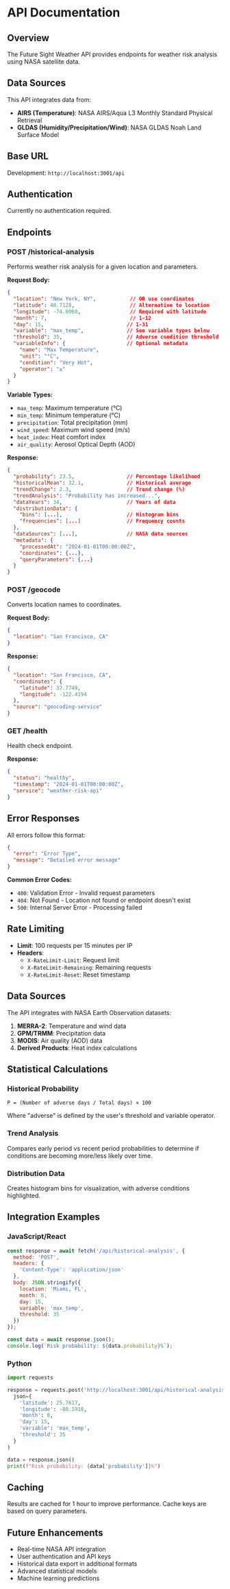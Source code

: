 # API Documentation

## Overview

The Future Sight Weather API provides endpoints for weather risk analysis using NASA satellite data.

## Data Sources

This API integrates data from:
- **AIRS (Temperature)**: NASA AIRS/Aqua L3 Monthly Standard Physical Retrieval
- **GLDAS (Humidity/Precipitation/Wind)**: NASA GLDAS Noah Land Surface Model

## Base URL

Development: `http://localhost:3001/api`

## Authentication

Currently no authentication required.

## Endpoints

### POST /historical-analysis

Performs weather risk analysis for a given location and parameters.

**Request Body:**
```json
{
  "location": "New York, NY",           // OR use coordinates
  "latitude": 40.7128,                  // Alternative to location
  "longitude": -74.0060,                // Required with latitude
  "month": 7,                           // 1-12
  "day": 15,                           // 1-31
  "variable": "max_temp",              // See variable types below
  "threshold": 35,                     // Adverse condition threshold
  "variableInfo": {                    // Optional metadata
    "name": "Max Temperature",
    "unit": "°C",
    "condition": "Very Hot",
    "operator": "≥"
  }
}
```

**Variable Types:**
- `max_temp`: Maximum temperature (°C)
- `min_temp`: Minimum temperature (°C)  
- `precipitation`: Total precipitation (mm)
- `wind_speed`: Maximum wind speed (m/s)
- `heat_index`: Heat comfort index
- `air_quality`: Aerosol Optical Depth (AOD)

**Response:**
```json
{
  "probability": 23.5,                 // Percentage likelihood
  "historicalMean": 32.1,              // Historical average
  "trendChange": 2.3,                  // Trend change (%)
  "trendAnalysis": "Probability has increased...",
  "dataYears": 34,                     // Years of data
  "distributionData": {
    "bins": [...],                     // Histogram bins
    "frequencies": [...]               // Frequency counts
  },
  "dataSources": [...],                // NASA data sources
  "metadata": {
    "processedAt": "2024-01-01T00:00:00Z",
    "coordinates": {...},
    "queryParameters": {...}
  }
}
```

### POST /geocode

Converts location names to coordinates.

**Request Body:**
```json
{
  "location": "San Francisco, CA"
}
```

**Response:**
```json
{
  "location": "San Francisco, CA",
  "coordinates": {
    "latitude": 37.7749,
    "longitude": -122.4194
  },
  "source": "geocoding-service"
}
```

### GET /health

Health check endpoint.

**Response:**
```json
{
  "status": "healthy",
  "timestamp": "2024-01-01T00:00:00Z",
  "service": "weather-risk-api"
}
```

## Error Responses

All errors follow this format:

```json
{
  "error": "Error Type",
  "message": "Detailed error message"
}
```

**Common Error Codes:**
- `400`: Validation Error - Invalid request parameters
- `404`: Not Found - Location not found or endpoint doesn't exist
- `500`: Internal Server Error - Processing failed

## Rate Limiting

- **Limit**: 100 requests per 15 minutes per IP
- **Headers**: 
  - `X-RateLimit-Limit`: Request limit
  - `X-RateLimit-Remaining`: Remaining requests
  - `X-RateLimit-Reset`: Reset timestamp

## Data Sources

The API integrates with NASA Earth Observation datasets:

1. **MERRA-2**: Temperature and wind data
2. **GPM/TRMM**: Precipitation data  
3. **MODIS**: Air quality (AOD) data
4. **Derived Products**: Heat index calculations

## Statistical Calculations

### Historical Probability

```
P = (Number of adverse days / Total days) × 100
```

Where "adverse" is defined by the user's threshold and variable operator.

### Trend Analysis

Compares early period vs recent period probabilities to determine if conditions are becoming more/less likely over time.

### Distribution Data

Creates histogram bins for visualization, with adverse conditions highlighted.

## Integration Examples

### JavaScript/React

```javascript
const response = await fetch('/api/historical-analysis', {
  method: 'POST',
  headers: {
    'Content-Type': 'application/json'
  },
  body: JSON.stringify({
    location: 'Miami, FL',
    month: 8,
    day: 15,
    variable: 'max_temp',
    threshold: 35
  })
});

const data = await response.json();
console.log(`Risk probability: ${data.probability}%`);
```

### Python

```python
import requests

response = requests.post('http://localhost:3001/api/historical-analysis', 
  json={
    'latitude': 25.7617,
    'longitude': -80.1918,
    'month': 8,
    'day': 15,
    'variable': 'max_temp',
    'threshold': 35
  }
)

data = response.json()
print(f"Risk probability: {data['probability']}%")
```

## Caching

Results are cached for 1 hour to improve performance. Cache keys are based on query parameters.

## Future Enhancements

- Real-time NASA API integration
- User authentication and API keys
- Historical data export in additional formats
- Advanced statistical models
- Machine learning predictions